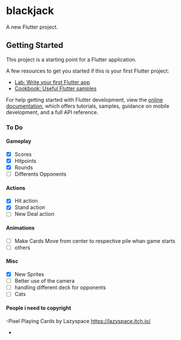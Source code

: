 # blackjack

A new Flutter project.

## Getting Started

This project is a starting point for a Flutter application.

A few resources to get you started if this is your first Flutter project:

- [Lab: Write your first Flutter app](https://docs.flutter.dev/get-started/codelab)
- [Cookbook: Useful Flutter samples](https://docs.flutter.dev/cookbook)

For help getting started with Flutter development, view the
[online documentation](https://docs.flutter.dev/), which offers tutorials,
samples, guidance on mobile development, and a full API reference.


### To Do

#### Gameplay
- [x] Scores
- [x] Hitpoints
- [x] Rounds
- [ ] Differents Opponents

#### Actions
- [x] Hit action
- [x] Stand action
- [ ] New Deal action

#### Animations
- [ ] Make Cards Move from center to respective pile whan game starts
- [ ] others

#### Misc
- [x] New Sprites
- [ ] Better use of the camera
- [ ] handling different deck for opponents
- [ ] Cats

#### People i need to copyright

-Pixel Playing Cards by Lazyspace
https://lazyspace.itch.io/

-
